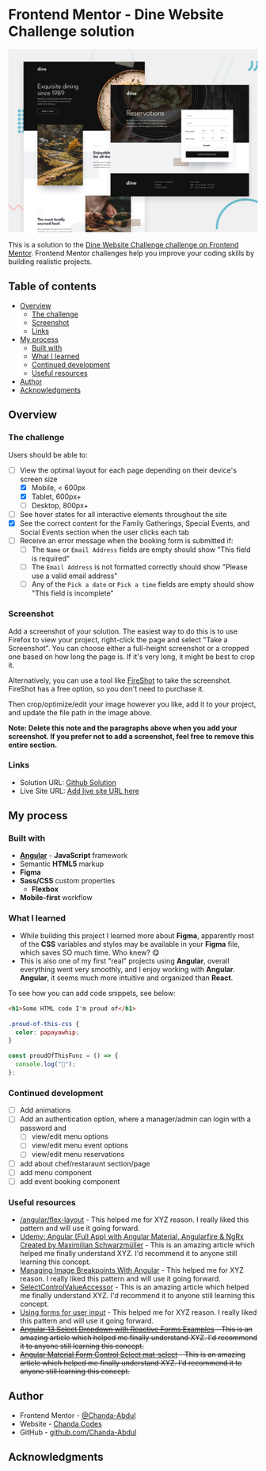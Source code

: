 # Frontend Mentor - Dine Website Challenge solution

![](./src/assets/preview.jpg)

This is a solution to the [Dine Website Challenge challenge on Frontend Mentor](https://www.frontendmentor.io/challenges/dine-restaurant-website-yAt7Vvxt7). Frontend Mentor challenges help you improve your coding skills by building realistic projects.

## Table of contents

- [Overview](#overview)
  - [The challenge](#the-challenge)
  - [Screenshot](#screenshot)
  - [Links](#links)
- [My process](#my-process)
  - [Built with](#built-with)
  - [What I learned](#what-i-learned)
  - [Continued development](#continued-development)
  - [Useful resources](#useful-resources)
- [Author](#author)
- [Acknowledgments](#acknowledgments)

## Overview

### The challenge

Users should be able to:

- [ ] View the optimal layout for each page depending on their device's screen size
  - [x] Mobile, < 600px
  - [x] Tablet, 600px+
  - [ ] Desktop, 800px+
- [ ] See hover states for all interactive elements throughout the site
- [x] See the correct content for the Family Gatherings, Special Events, and Social Events section when the user clicks each tab
- [ ] Receive an error message when the booking form is submitted if:
  - [ ] The `Name` or `Email Address` fields are empty should show "This field is required"
  - [ ] The `Email Address` is not formatted correctly should show "Please use a valid email address"
  - [ ] Any of the `Pick a date` or `Pick a time` fields are empty should show "This field is incomplete"

### Screenshot

<!-- ![](./screenshot.jpg) -->

Add a screenshot of your solution. The easiest way to do this is to use Firefox to view your project, right-click the page and select "Take a Screenshot". You can choose either a full-height screenshot or a cropped one based on how long the page is. If it's very long, it might be best to crop it.

Alternatively, you can use a tool like [FireShot](https://getfireshot.com/) to take the screenshot. FireShot has a free option, so you don't need to purchase it.

Then crop/optimize/edit your image however you like, add it to your project, and update the file path in the image above.

**Note: Delete this note and the paragraphs above when you add your screenshot. If you prefer not to add a screenshot, feel free to remove this entire section.**

### Links

- Solution URL: [Github Solution](https://github.com/Chanda-Abdul/Frontend-Mentor-Angular-Dine-Restaurant-Website-Challenge)
- Live Site URL: [Add live site URL here](https://your-live-site-url.com)

## My process

### Built with

- <b>[Angular](https://angular.io/)</b> - <b>JavaScript</b> framework
- Semantic <b>HTML5</b> markup
- <b>Figma</b>
- <b>Sass/CSS</b> custom properties
  - <b>Flexbox</b>
- <b>Mobile-first</b> workflow

### What I learned

<!-- Use this section to recap over some of your major learnings while working through this project. Writing these out and providing code samples of areas you want to highlight is a great way to reinforce your own knowledge. -->

- While building this project I learned more about <b>Figma</b>, apparently most of the <b>CSS</b> variables and styles may be available in your <b>Figma</b> file, which saves SO much time. Who knew? 😋
- This is also one of my first "real" projects using <b>Angular</b>, overall everything went very smoothly, and I enjoy working with <b>Angular</b>. <b>Angular</b>, it seems much more intuitive and organized than <b>React</b>.

To see how you can add code snippets, see below:

```html
<h1>Some HTML code I'm proud of</h1>
```

```css
.proud-of-this-css {
  color: papayawhip;
}
```

```js
const proudOfThisFunc = () => {
  console.log("🎉");
};
```

### Continued development

- [ ] Add animations
- [ ] Add an authentication option, where a manager/admin can login with a password and
  - [ ] view/edit menu options
  - [ ] view/edit menu event options
  - [ ] view/edit menu reservations
- [ ] add about chef/restaraunt section/page
- [ ] add menu component
- [ ] add event booking component

### Useful resources

- [/angular/flex-layout](https://github.com/angular/flex-layout) - This helped me for XYZ reason. I really liked this pattern and will use it going forward.
- [Udemy: Angular (Full App) with Angular Material, Angularfire & NgRx Created by Maximilian Schwarzmüller](https://www.udemy.com/share/101WvC3@iwU-zs0EjLuBHrh2IFqrITl0TXzocf5BeqTXM5rBHhVGmHco65hhIW8VnrsMxYA=/) - This is an amazing article which helped me finally understand XYZ. I'd recommend it to anyone still learning this concept.
- [Managing Image Breakpoints With Angular](https://www.smashingmagazine.com/2019/02/image-breakpoints-angular/) - This helped me for XYZ reason. I really liked this pattern and will use it going forward.
- [SelectControlValueAccessor](https://angular.io/api/forms/SelectControlValueAccessor) - This is an amazing article which helped me finally understand XYZ. I'd recommend it to anyone still learning this concept.
- [Using forms for user input](https://angular.io/start/start-forms) - This helped me for XYZ reason. I really liked this pattern and will use it going forward.
- <s>[Angular 13 Select Dropdown with Reactive Forms Examples](https://www.positronx.io/angular-select-dropdown-with-reactive-forms-examples/) - This is an amazing article which helped me finally understand XYZ. I'd recommend it to anyone still learning this concept.</s>
- <s>[Angular Material Form Control Select mat-select](https://www.djamware.com/post/5e379e4fd598ef0e8bbcc67e/angular-material-form-controls-select-mat-select-example) - This is an amazing article which helped me finally understand XYZ. I'd recommend it to anyone still learning this concept.</s>

## Author

- Frontend Mentor - [@Chanda-Abdul](https://www.frontendmentor.io/profile/Chanda-Abdul)
- Website - [Chanda Codes](https://chandacodes.com/)
- GitHub - [github.com/Chanda-Abdul](https://github.com/Chanda-Abdul)

## Acknowledgments
